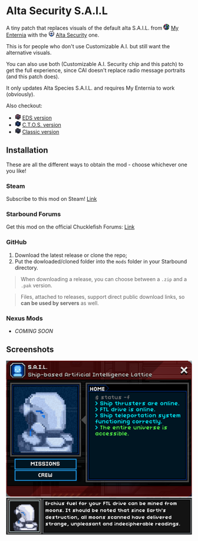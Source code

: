 # Alta Security S.A.I.L

A tiny patch that replaces visuals of the default alta S.A.I.L. from ![ ](https://raw.githubusercontent.com/Ceterai/Enternia/main/interface/bookmarks/icons/ct_alterash_planet.png) [My Enternia](https://github.com/Ceterai/Enternia) with the ![ ](https://raw.githubusercontent.com/Ceterai/Enternia/main/items/active/unsorted/alta/loot/sets/ct_alta_security_set.png) [Alta Security](https://github.com/Ceterai/Enternia/wiki/Alta#security-force) one.

This is for people who don't use Customizable A.I. but still want the alternative visuals.

You can also use both (Customizable A.I. Security chip and this patch) to get the full experience, since CAI doesn't replace radio message portraits (and this patch does).

It only updates Alta Species S.A.I.L. and requires My Enternia to work (obviously).

Also checkout:

- ![ ](https://raw.githubusercontent.com/Ceterai/Enternia/refs/heads/main/items/aichips/ct_eds_ai_chip.png) [EDS version](https://github.com/Ceterai/AltaEDSSAIL)
- ![ ](https://raw.githubusercontent.com/Ceterai/Enternia/refs/heads/main/items/aichips/ct_ceterai_ai_chip.png) [C.T.O.S. version](https://github.com/Ceterai/AltaCTOSSAIL)
- ![ ](https://raw.githubusercontent.com/Ceterai/Enternia/refs/heads/main/items/aichips/ct_alta_sail_ai_chip.png) [Classic version](https://github.com/Ceterai/AltaClassicSAIL)

## Installation

These are all the different ways to obtain the mod - choose whichever one you like!

### Steam

Subscribe to this mod on Steam! [Link](https://steamcommunity.com/sharedfiles/filedetails/?id=3291475134)

### Starbound Forums

Get this mod on the official Chucklefish Forums: [Link](https://community.playstarbound.com/resources/alta-security-s-a-i-l.6324/)

### GitHub

1. Download the latest release or clone the repo;
1. Put the dowloaded/cloned folder into the `mods` folder in your Starbound directory.

> When downloading a release, you can choose between a `.zip` and a `.pak` version.

> Files, attached to releases, support direct public download links, so **can be used by servers** as well.

### Nexus Mods

- *COMING SOON*

## Screenshots

![ ](https://raw.githubusercontent.com/Ceterai/Enternia/refs/heads/main/.meta/images/showcase/ai_security/ui.png) ![ ](https://raw.githubusercontent.com/Ceterai/Enternia/refs/heads/main/.meta/images/showcase/ai_security/message.png)
